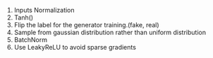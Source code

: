 1. Inputs Normalization
2. Tanh()
3. Flip the label for the generator training.(fake, real)
4. Sample from gaussian distribution rather than uniform distribution
5. BatchNorm
6. Use LeakyReLU to avoid sparse gradients 
